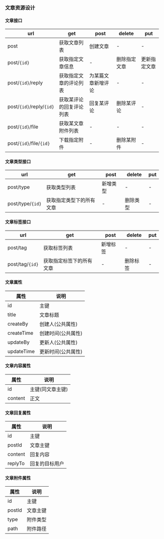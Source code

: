 ### 文章资源设计

#### 文章接口
url | get | post | delete | put
--- | --- | --- | --- | ---
post | 获取文章列表 | 创建文章 | - | -
post/`{id}` | 获取指定文章信息 | - | 删除指定文章 | 更新指定文章
post/`{id}`/reply | 获取指定文章的评论列表 | 为某篇文章新增评论 | - | -
post/`{id}`/reply/`{id}` | 获取某评论的回复评论列表 | 回复某评论 | 删除某评论 | -
post/`{id}`/file | 获取某文章附件列表 | - | - | -
post/`{id}`/file/`{id}` | 下载指定附件 | - | 删除某附件 | -

#### 文章类型接口
url | get | post | delete | put
--- | --- | --- | --- | ---
post/type | 获取类型列表 | 新增类型 | - | -
post/type/`{id}` | 获取指定类型下的所有文章 | - | 删除类型 | -

#### 文章标签接口
url | get | post | delete | put
--- | --- | --- | --- | ---
post/tag | 获取标签列表 | 新增标签 | - | -
post/tag/`{id}` | 获取指定标签下的所有文章 | - | 删除标签 | -

#### 文章属性
属性 | 说明
--- | ---
id | 主键
title | 文章标题
createBy | 创建人(公共属性)
createTime | 创建时间(公共属性)
updateBy | 更新人(公共属性)
updateTime | 更新时间(公共属性)

#### 文章内容属性
属性 | 说明
--- | ---
id | 主键(同文章主键)
content | 正文

#### 文章回复属性
属性 | 说明
--- | ---
id | 主键
postId | 文章主键
content | 回复内容
replyTo | 回复的目标用户

#### 文章附件属性
属性 | 说明
--- | ---
id | 主键
postId | 文章主键
type | 附件类型
path | 附件路径
